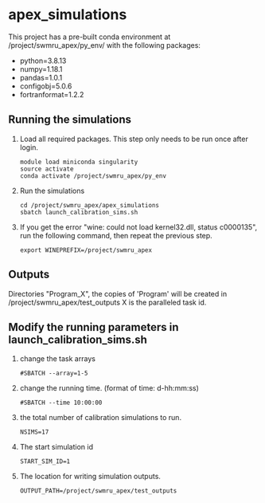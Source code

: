 # apex_simulations

This project has a pre-built conda environment at /project/swmru_apex/py_env/
with the following packages:

* python=3.8.13
* numpy=1.18.1
* pandas=1.0.1
* configobj=5.0.6
* fortranformat=1.2.2

## Running the simulations
1. Load all required packages. This step only needs to be run once after login.
    ```
    module load miniconda singularity
    source activate
    conda activate /project/swmru_apex/py_env
    ```
1. Run the simulations
    ```
    cd /project/swmru_apex/apex_simulations
    sbatch launch_calibration_sims.sh
    ```
1. If you get the error "wine: could not load kernel32.dll, status c0000135", run the following command, then repeat the previous step.
    ```
    export WINEPREFIX=/project/swmru_apex
    ```

## Outputs
Directories "Program_X", the copies of 'Program' will be created in /project/swmru_apex/test_outputs
X is the paralleled task id.



## Modify the running parameters in **launch_calibration_sims.sh**


1. change the task arrays
    ```
    #SBATCH --array=1-5
    ```

2. change the running time. (format of time: d-hh:mm:ss)
    ```
    #SBATCH --time 10:00:00
    ```


3. the total number of calibration simulations to run.
    ```
    NSIMS=17
    ```


4. The start simulation id
    ```
    START_SIM_ID=1
    ```


5. The location for writing simulation outputs.
    ```
    OUTPUT_PATH=/project/swmru_apex/test_outputs
    ```

